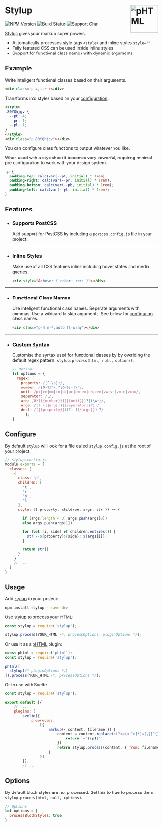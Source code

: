 # Stylup [<img src="https://phtml.io/logo.svg" alt="pHTML" width="90" height="90" align="right">][phtml]

[![NPM Version][npm-img]][npm-url]
[![Build Status][cli-img]][cli-url]
[![Support Chat][git-img]][git-url]

[Stylup] gives your markup super powers.

- Automatically processes style tags `<style>` and inline styles `style=""`.
- Fully featured CSS can be used inside inline styles.
- Support for functional class names with dynamic arguments.


## Example

Write inteligent functional classes based on their arguments.

```html
<div class="p-4,1,*"></div>
```

Transforms into styles based on your [configuration](#configuration).

```html
<style>
.80YQhjgv {
  --pt: 4;
  --pr: 1;
  --pl: 1;
}
</style>
<div class="p 80YQhjgv"></div>
```
You can configure class functions to output whatever you like.

When used with a stylesheet it becomes very powerful, requiring minimal pre configuration to work with your design system.

```css
.p {
  padding-top: calc(var(--pt, initial) * 1rem);
  padding-right: calc(var(--pr, initial) * 1rem);
  padding-bottom: calc(var(--pb, initial) * 1rem);
  padding-left: calc(var(--pl, initial) * 1rem);
}
```

## Features

- ### Supports PostCSS

  Add support for PostCSS by including a `postcss.config.js` file in your project.

---

- ### Inline Styles

  Make use of all CSS features inline including hover states and media queries.

  ```html
  <div style="&:hover { color: red; }"></div>
  ```

---

- ### Functional Class Names

  Use inteligent functional class names. Seperate arguments with commas. Use a wildcard to skip arguments. See below for [configuring](#configure) class names.

  ```html
  <div class="p-4 m-*,auto fl-wrap"></div>
  ```
<!-- ---

- ### Pseudo Classes and Media Queries <mark>(planned)</mark>

  Configure support for pseduo classes and media queries.

  ```html
  <div class="h?c-red p-[1,2],4 h?w-1/2"></div>
  ``` -->
---

- ### Custom Syntax

  Customise the syntax used for functional classes by by overiding the default regex pattern. `stylup.process(html, null, options)`;

  ```js
  // Options
  let options = {
    regex: {
      property: /[^-\s]+/,
      number: /[0-9]*\.?[0-9]+|\*/,
      unit: /px|cm|mm|in|pt|pc|em|ex|ch|rem|vw|vh|vmin|vmax/,
      seperator: /,/,
      arg: /0*({{number}})({{unit}})?|(\w+)/,
      args: /(?:({{arg}}){{seperator}}?)+/,
      decl: /({{property}})(?:-({{args}}))?/
		};
  }
  ```

## Configure

By default `stylup` will look for a file called `stylup.config.js` at the root of your project.

```js
// stylup.config.js
module.exports = {
  classes: [
    {
      class: 'p',
      children: [
        't',
        'r',
        'b',
        'l'
      ],
      style: ({ property, children, args, str }) => {

        if (args.length < 3) args.push(args[0])
        else args.push(args[1])

        for (let [i, side] of children.entries()) {
          str`--${property}${side}: ${args[i]};`
        }

        return str()
      }
    }
    // ...
  ]
}
```

## Usage

Add [stylup] to your project:

```bash
npm install stylup --save-dev
```

Use [stylup] to process your HTML:

```js
const stylup = require('stylup');

stylup.process(YOUR_HTML /*, processOptions, pluginOptions */);
```

Or use it as a [pHTML] plugin:

```js
const phtml = require('phtml');
const stylup = require('stylup');

phtml([
  stylup(/* pluginOptions */)
]).process(YOUR_HTML /*, processOptions */);
```

Or to use with Svelte

```js
const stylup = require('stylup');

export default [{
	// ...
    plugins: [
        svelte({
            preprocess:
                [{
                    markup({ content, filename }) {
                        content = content.replace(/(?<=\<[^>]*)=(\{[^{}]*\})/gmi, (match, p1) => {
                            return `="${p1}"`
                        })
                        return stylup.process(content, { from: filename }).then(result => ({ code: result.html, map: null }));
                    }
                }]
        }),
        // ...
```

[cli-img]: https://img.shields.io/travis/limitlessloop/stylup.svg
[cli-url]: https://travis-ci.org/limitlessloop/stylup
[git-img]: https://img.shields.io/badge/support-chat-blue.svg
[git-url]: https://gitter.im/phtmlorg/phtml
[npm-img]: https://img.shields.io/npm/v/stylup.svg
[npm-url]: https://www.npmjs.com/package/stylup

[pHTML]: https://github.com/phtmlorg/phtml
[Stylup]: https://github.com/limitlessloop/stylup

## Options 

By default block styles are not processed. Set this to true to process them. `stylup.process(html, null, options)`.

```js
// Options
let options = {
  processBlockStyles: true
}
```
